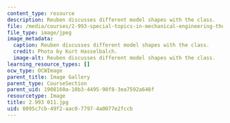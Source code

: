 ```yaml
---
content_type: resource
description: Reuben discusses different model shapes with the class.
file: /media/courses/2-993-special-topics-in-mechanical-engineering-the-art-and-science-of-boat-design-january-iap-2007/8095c7cb49f2aac077974a0077e2fccb_2993011.jpg
file_type: image/jpeg
image_metadata:
  caption: Reuben discusses different model shapes with the class.
  credit: Photo by Kurt Hasselbalch.
  image-alt: Reuben discusses different model shapes with the class.
learning_resource_types: []
ocw_type: OCWImage
parent_title: Image Gallery
parent_type: CourseSection
parent_uid: 1908160a-10b3-4495-98f8-3ea7592a646f
resourcetype: Image
title: 2.993 011.jpg
uid: 8095c7cb-49f2-aac0-7797-4a0077e2fccb
---
```

